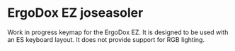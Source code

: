# ErgoDox EZ joseasoler

Work in progress keymap for the ErgoDox EZ. It is designed to be used with an ES keyboard layout. It does not provide support for RGB lighting.
